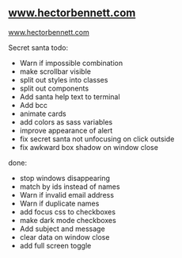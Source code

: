 ## www.hectorbennett.com

www.hectorbennett.com


Secret santa todo:
 - Warn if impossible combination
 - make scrollbar visible
 - split out styles into classes
 - split out components
 - Add santa help text to terminal
 - Add bcc
 - animate cards
 - add colors as sass variables
 - improve appearance of alert
 - fix secret santa not unfocusing on click outside
 - fix awkward box shadow on window close

done:
- stop windows disappearing
- match by ids instead of names
- Warn if invalid email address
- Warn if duplicate names
- add focus css to checkboxes
- make dark mode checkboxes
- Add subject and message
- clear data on window close
- add full screen toggle
